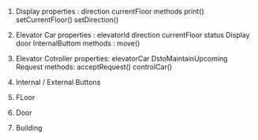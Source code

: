 1. Display
    properties :
        direction 
        currentFloor
    methods
        print()
        setCurrentFloor()
        setDirection()

2. Elevator Car
    properties :
        elevatorId
        direction 
        currentFloor 
        status
        Display
        door
        InternalButtom 
    methods :
        move()
3. Elevator Cotroller 
    properties: 
        elevatorCar
        DstoMaintainUpcoming Request 
    methods:
        acceptRequest() 
        controlCar()
    
3. Internal / External Buttons 
4. FLoor 
5. Door 
6. Building

